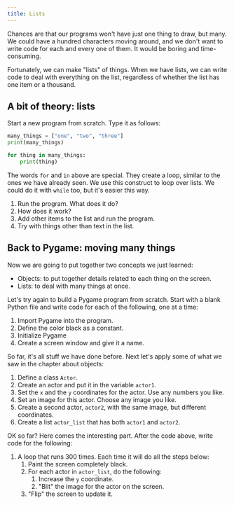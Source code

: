 ```yaml
---
title: Lists
---
```


Chances are that our programs won't have just one thing to draw, but many. We could have a hundred characters moving around, and we don't want to write code for each and every one of them. It would be boring and time-consuming.

Fortunately, we can make "lists" of things. When we have lists, we can write code to deal with everything on the list, regardless of whether the list has one item or a thousand.

## A bit of theory: lists

Start a new program from scratch. Type it as follows:

```python
many_things = ["one", "two", "three"]
print(many_things)

for thing in many_things:
    print(thing)
```

The words `for` and `in` above are special. They create a loop, similar to the ones we have already seen. We use this construct to loop over lists. We could do it with `while` too, but it's easier this way.

1. Run the program. What does it do?
2. How does it work?
3. Add other items to the list and run the program.
4. Try with things other than text in the list.

## Back to Pygame: moving many things

Now we are going to put together two concepts we just learned:

  * Objects: to put together details related to each thing on the screen.
  * Lists: to deal with many things at once.

Let's try again to build a Pygame program from scratch. Start with a blank Python file and write code for each of the following, one at a time:

1. Import Pygame into the program.
2. Define the color black as a constant.
3. Initialize Pygame
4. Create a screen window and give it a name.

So far, it's all stuff we have done before. Next let's apply some of what we saw in the chapter about objects:

1. Define a class `Actor`.
2. Create an actor and put it in the variable `actor1`.
3. Set the `x` and the `y` coordinates for the actor. Use any numbers you like.
4. Set an image for this actor. Choose any image you like.
5. Create a second actor, `actor2`, with the same image, but different coordinates.
6. Create a list `actor_list` that has both `actor1` and `actor2`.

OK so far? Here comes the interesting part. After the code above, write code for the following:

1. A loop that runs 300 times. Each time it will do all the steps below:
    1. Paint the screen completely black.
    2. For each actor in `actor_list`, do the following:
        1. Increase the `y` coordinate.
        2. "Blit" the image for the actor on the screen.
    3. "Flip" the screen to update it.
